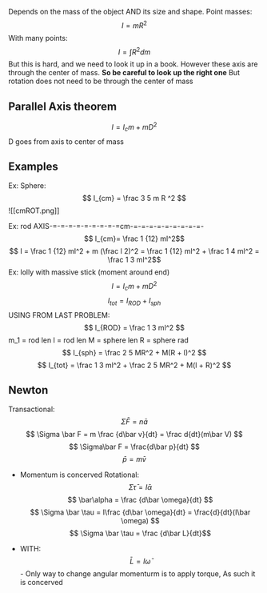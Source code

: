 Depends on the mass of the object AND its size and shape.
Point masses:
$$ I = mR^2 $$
With many points:
$$ I = \int R^2dm $$
But this is hard, and we need to look it up in a book. 
However these axis are through the center of mass.
**So be careful to look up the right one**
But rotation does not need to be through the center of mass
## Parallel Axis theorem
$$ I = I_cm  + mD^2 $$
D goes from axis to center of mass

## Examples

Ex:
Sphere: $$ I_{cm} = \frac 3 5 m R ^2 $$
![[cmROT.png]]

Ex: rod
AXIS-=-=-=-=-=-=-=-=-=cm-=-=-=-=-=-=-=-=-=-
$$ I_{cm}= \frac 1 {12} ml^2$$
$$ I = \frac 1 {12} ml^2 + m (\frac l 2)^2 = \frac 1 {12} ml^2 + \frac 1 4 ml^2 = \frac 1 3 ml^2$$
Ex: lolly with massive stick (moment around end)
$$ I = I_cm  + mD^2 $$
$$ I_{tot} = I_{ROD} + I_{sph} $$
USING FROM LAST PROBLEM:
$$ I_{ROD} = \frac 1 3 ml^2 $$
m_1 = rod len
l = rod len
M = sphere len
R = sphere rad
$$ I_{sph} = \frac 2 5 MR^2 + M(R + l)^2 $$
$$ I_{tot} = \frac 1 3 ml^2 + \frac 2 5 MR^2 + M(l + R)^2 $$

## Newton
Transactional:
$$ \Sigma \bar F = n\bar a $$
$$ \Sigma \bar F = m \frac {d\bar v}{dt} = \frac d{dt}(m\bar V) $$
$$ \Sigma\bar F = \frac{d\bar p}{dt} $$$$ \bar p = m\bar v $$
- Momentum is concerved
Rotational:
$$ \Sigma \bar \tau  = I\bar\alpha$$
$$ \bar\alpha = \frac {d\bar \omega}{dt} $$
$$ \Sigma \bar \tau  = I\frac {d\bar \omega}{dt} = \frac{d}{dt}(I\bar \omega) $$
$$ \Sigma \bar \tau = \frac {d\bar L}{dt}$$
* WITH:
	$$ \bar L = I\bar\omega $$- Only way to change angular momenturm is to apply torque,
As such it is concerved
